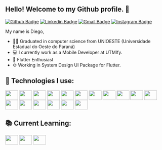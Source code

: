 ## Hello! Welcome to my Github profile. 👋
[![Github Badge](https://img.shields.io/badge/-Github-000?style=flat-square&logo=Github&logoColor=white&link=https://github.com/diegodallabt)](https://github.com/diegodallabt)
[![Linkedin Badge](https://img.shields.io/badge/-LinkedIn-blue?style=flat-square&logo=Linkedin&logoColor=white&link=https://www.linkedin.com/in/diego-dalla-bernardina-thedoldi-8a695b254/)](https://www.linkedin.com/in/diego-dalla-bernardina-thedoldi-8a695b254/)
[![Gmail Badge](https://img.shields.io/badge/-Gmail-c71610?style=flat-square&logo=Gmail&logoColor=white&link=mailto:contato@diegodallabt01@gmail.com)](mailto:contato@diegodallabt01@gmail.com)
[![Instagram Badge](https://img.shields.io/badge/-Instagram-e1306c?style=flat-square&labelColor=e1306c&logo=instagram&logoColor=white&link=https://www.instagram.com/diegdalla)](https://www.instagram.com/diegdalla)

My name is Diego,

- 👨‍🎓 Graduated in computer science from UNIOESTE (Universidade Estadual do Oeste do Paraná)
- 💻 I currently work as a Mobile Developer at UTMIfy.
- 🚀 Flutter Enthusiast
- ⚙️ Working in System Design UI Package for Flutter.

## 🤖 Technologies I use:
<div style="display: inline_block">
  <img align="center" height="30" width="40" src="https://cdn.jsdelivr.net/gh/devicons/devicon@latest/icons/dart/dart-original.svg">
  <img align="center" height="30" width="40" src="https://cdn.jsdelivr.net/gh/devicons/devicon@latest/icons/flutter/flutter-original.svg" />
  <img align="center" height="30" width="40" src="https://cdn.jsdelivr.net/gh/devicons/devicon@latest/icons/amazonwebservices/amazonwebservices-original-wordmark.svg">
  <img align="center" height="30" width="40" src="https://cdn.jsdelivr.net/gh/devicons/devicon@latest/icons/azuredevops/azuredevops-original.svg">
  <img align="center" height="30" width="40" src="https://cdn.jsdelivr.net/gh/devicons/devicon@latest/icons/jira/jira-original-wordmark.svg">
  <img align="center" height="30" width="40" src="https://cdn.jsdelivr.net/gh/devicons/devicon@latest/icons/svelte/svelte-original.svg">
  <img align="center" height="30" width="40" src="https://cdn.jsdelivr.net/gh/devicons/devicon@latest/icons/react/react-original-wordmark.svg">
  <img align="center" height="30" width="40" src="https://cdn.jsdelivr.net/gh/devicons/devicon@latest/icons/angular/angular-original.svg" />
  <img align="center" height="30" width="40" src="https://cdn.jsdelivr.net/gh/devicons/devicon@latest/icons/nodejs/nodejs-original-wordmark.svg">
  <img align="center" height="30" width="40" src="https://cdn.jsdelivr.net/gh/devicons/devicon@latest/icons/java/java-original.svg" />
  <img align="center" height="30" width="40" src="https://cdn.jsdelivr.net/gh/devicons/devicon@latest/icons/spring/spring-original.svg" />
  <img align="center" height="30" width="40" src="https://cdn.jsdelivr.net/gh/devicons/devicon@latest/icons/postman/postman-original.svg">
  <img align="center" height="30" width="40" src="https://cdn.jsdelivr.net/gh/devicons/devicon@latest/icons/android/android-original-wordmark.svg">
  <img align="center" height="30" width="40" src="https://cdn.jsdelivr.net/gh/devicons/devicon@latest/icons/apple/apple-original.svg">
  <img align="center" height="30" width="40" src="https://cdn.jsdelivr.net/gh/devicons/devicon@latest/icons/firebase/firebase-original.svg" />
  <img align="center" height="30" width="40" src="https://cdn.jsdelivr.net/gh/devicons/devicon@latest/icons/postgresql/postgresql-original.svg" />
  <img align="center" height="30" width="40" src="https://cdn.jsdelivr.net/gh/devicons/devicon@latest/icons/mongodb/mongodb-original.svg" />
</div>

## 📚 Current Learning:
<div style="display: inline_block">
  <img align="center" height="30" width="40" src="https://cdn.jsdelivr.net/gh/devicons/devicon@latest/icons/nestjs/nestjs-original.svg" />
  
  <img align="center" height="30" width="40" src="https://cdn.jsdelivr.net/gh/devicons/devicon@latest/icons/vuejs/vuejs-original.svg" />
  <img align="center" height="30" width="40" src="https://cdn.jsdelivr.net/gh/devicons/devicon@latest/icons/go/go-original-wordmark.svg" />
</div>
